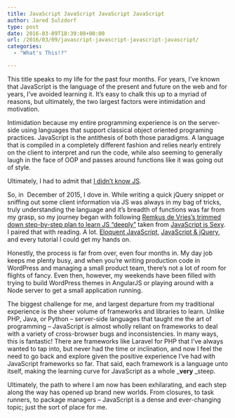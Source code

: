 ```yaml
---
title: JavaScript JavaScript JavaScript JavaScript
author: Jared Sulzdorf
type: post
date: 2016-03-09T18:39:08+00:00
url: /2016/03/09/javascript-javascript-javascript-javascript/
categories:
  - "What's This!?"

---
```

This title speaks to my life for the past four months. For years, I&#8217;ve known that JavaScript is the language of the present and future on the web and for years, I&#8217;ve avoided learning it. It&#8217;s easy to chalk this up to a myriad of reasons, but ultimately, the two largest factors were intimidation and motivation.

Intimidation because my entire programming experience is on the server-side using languages that support classical object oriented programing practices. JavaScript is the antithesis of both those paradigms. A language that is compiled in a completely different fashion and relies nearly entirely on the client to interpret and run the code, while also seeming to generally laugh in the face of OOP and passes around functions like it was going out of style.

Ultimately, I had to admit that [I didn&#8217;t know JS][1].

<!--more-->

So, in  December of 2015, I dove in. While writing a quick jQuery snippet or sniffing out some client information via JS was always in my bag of tricks, truly understanding the language and it&#8217;s breadth of functions was far from my grasp, so my journey began with following [Remkus de Vries&#8217;s trimmed down step-by-step plan to learn JS &#8220;deeply&#8221;][2] taken from [JavaScript is Sexy][3]. I paired that with reading. A lot. [Eloquent JavaScript][4], [JavaScript & jQuery][5], and every tutorial I could get my hands on.

Honestly, the process is far from over, even four months in. My day job keeps me plenty busy, and when you&#8217;re writing production code in WordPress and managing a small product team, there&#8217;s not a lot of room for flights of fancy. Even then, however, my weekends have been filled with trying to build WordPress themes in AngularJS or playing around with a Node server to get a small application running.

The biggest challenge for me, and largest departure from my traditional experience is the sheer volume of frameworks and libraries to learn. Unlike PHP, Java, or Python &#8211; server-side languages that taught me the art of programming &#8211; JavaScript is almost wholly reliant on frameworks to deal with a variety of cross-browser bugs and inconsistencies. In many ways, this is fantastic! There are frameworks like Laravel for PHP that I&#8217;ve always wanted to tap into, but never had the time or inclination, and now I feel the need to go back and explore given the positive experience I&#8217;ve had with JavaScript frameworks so far. That said, each framework is a language unto itself, making the learning curve for JavaScript as a whole _**very** _steep.

Ultimately, the path to where I am now has been exhilarating, and each step along the way has opened up brand new worlds. From closures, to task runners, to package managers &#8211; JavaScript is a dense and ever-changing topic; just the sort of place for me.

 [1]: https://github.com/getify/You-Dont-Know-JS
 [2]: https://remkusdevries.com/learning-javascript-in-wordpress-deeply/
 [3]: http://javascriptissexy.com/
 [4]: http://eloquentjavascript.net/
 [5]: http://javascriptbook.com/